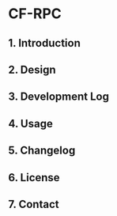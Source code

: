 # CF-RPC
## 1. Introduction

## 2. Design

## 3. Development Log

## 4. Usage

## 5. Changelog

## 6. License

## 7. Contact

